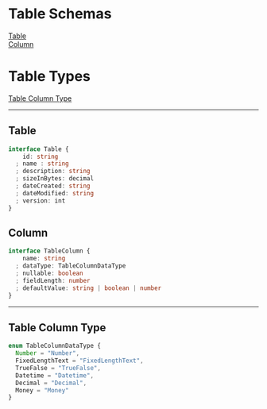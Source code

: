 # Table Schemas

[Table](#table)  
[Column](#column)  

# Table Types
[Table Column Type](#table-column-type)  

---
## Table

```typescript
interface Table {
    id: string
  ; name : string
  ; description: string
  ; sizeInBytes: decimal
  ; dateCreated: string
  ; dateModified: string
  ; version: int
}
```

## Column

```typescript
interface TableColumn {
    name: string
  ; dataType: TableColumnDataType
  ; nullable: boolean
  ; fieldLength: number
  ; defaultValue: string | boolean | number
}
```
---

## Table Column Type
```typescript
enum TableColumnDataType {
  Number = "Number",
  FixedLengthText = "FixedLengthText",
  TrueFalse = "TrueFalse",
  Datetime = "Datetime",
  Decimal = "Decimal",
  Money = "Money"
}
```
